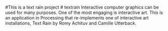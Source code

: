 #This is a text rain project # textrain
Interactive computer graphics can be used for many purposes. One of the most engaging is interactive art.
This is an application in Processing that re-implements one of interactive art installations, Text Rain by Romy Achituv and Camille Utterback. 
